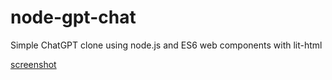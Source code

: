 # node-gpt-chat

Simple ChatGPT clone using node.js and ES6 web components with lit-html

[screenshot](./doc/screenshot.png)
